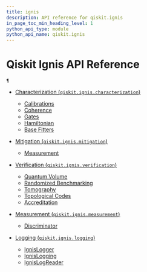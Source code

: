 ```yaml
---
title: ignis
description: API reference for qiskit.ignis
in_page_toc_min_heading_level: 1
python_api_type: module
python_api_name: qiskit.ignis
---
```


<span id="module-qiskit.ignis" />

<span id="qiskit-ignis" />

# Qiskit Ignis API Reference

<span id="module-qiskit.ignis" />

`¶`

*   [Characterization (`qiskit.ignis.characterization`)](characterization)

    *   [Calibrations](characterization#calibrations)
    *   [Coherence](characterization#coherence)
    *   [Gates](characterization#gates)
    *   [Hamiltonian](characterization#hamiltonian)
    *   [Base Fitters](characterization#base-fitters)

*   [Mitigation (`qiskit.ignis.mitigation`)](mitigation)

    *   [Measurement](mitigation#measurement)

*   [Verification (`qiskit.ignis.verification`)](verification)

    *   [Quantum Volume](verification#quantum-volume)
    *   [Randomized Benchmarking](verification#randomized-benchmarking)
    *   [Tomography](verification#tomography)
    *   [Topological Codes](verification#topological-codes)
    *   [Accreditation](verification#accreditation)

*   [Measurement (`qiskit.ignis.measurement`)](measurement)

    *   [Discriminator](measurement#discriminator)

*   [Logging (`qiskit.ignis.logging`)](logging)

    *   [IgnisLogger](qiskit.ignis.logging.IgnisLogger)
    *   [IgnisLogging](qiskit.ignis.logging.IgnisLogging)
    *   [IgnisLogReader](qiskit.ignis.logging.IgnisLogReader)

